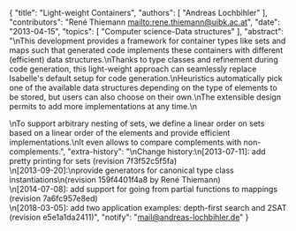 {
    "title": "Light-weight Containers",
    "authors": [
        "Andreas Lochbihler"
    ],
    "contributors": "René Thiemann <mailto:rene.thiemann@uibk.ac.at>",
    "date": "2013-04-15",
    "topics": [
        "Computer science-Data structures"
    ],
    "abstract": "\nThis development provides a framework for container types like sets and maps such that generated code implements these containers with different (efficient) data structures.\nThanks to type classes and refinement during code generation, this light-weight approach can seamlessly replace Isabelle's default setup for code generation.\nHeuristics automatically pick one of the available data structures depending on the type of elements to be stored, but users can also choose on their own.\nThe extensible design permits to add more implementations at any time.\n<p>\nTo support arbitrary nesting of sets, we define a linear order on sets based on a linear order of the elements and provide efficient implementations.\nIt even allows to compare complements with non-complements.",
    "extra-history": "\nChange history:\n[2013-07-11]: add pretty printing for sets (revision 7f3f52c5f5fa)<br>\n[2013-09-20]:\nprovide generators for canonical type class instantiations\n(revision 159f4401f4a8 by René Thiemann)<br>\n[2014-07-08]: add support for going from partial functions to mappings (revision 7a6fc957e8ed)<br>\n[2018-03-05]: add two application examples: depth-first search and 2SAT (revision e5e1a1da2411)",
    "notify": "mail@andreas-lochbihler.de"
}